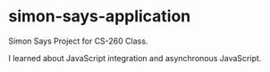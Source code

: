 # simon-says-application
Simon Says Project for CS-260 Class.

I learned about JavaScript integration and asynchronous JavaScript.
